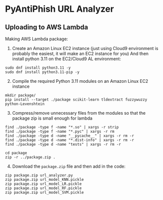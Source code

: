 # PyAntiPhish URL Analyzer

## Uploading to AWS Lambda
Making AWS Lambda package:
1. Create an Amazon Linux EC2 instance (just using Cloud9 environment is probably the easiest, it will make an EC2 instance for you)
And then install python 3.11 on the EC2/Cloud9 AL environment:
```
sudo dnf install python3.11 -y
sudo dnf install python3.11-pip -y
```

2. Compile the required Python 3.11 modules on an Amazon Linux EC2 instance
```
mkdir package/
pip install --target ./package scikit-learn tldextract fuzzywuzzy python-Levenshtein
```

3. Compress/remove unnecessary files from the modules so that the package zip is small enough for lambda
```
find ./package -type f -name "*.so" | xargs -r strip
find ./package -type f -name "*.pyc" | xargs -r rm
find ./package -type d -name "__pycache__" | xargs -r rm -r
find ./package -type d -name "*.dist-info" | xargs -r rm -r
find ./package -type d -name "tests" | xargs -r rm -r

cd package
zip -r ../package.zip .
```

4. Download the `package.zip` file and then add in the code:
```
zip package.zip url_analyzer.py
zip package.zip url_model_KNN.pickle
zip package.zip url_model_LR.pickle
zip package.zip url_model_RF.pickle
zip package.zip url_model_SVM.pickle
```